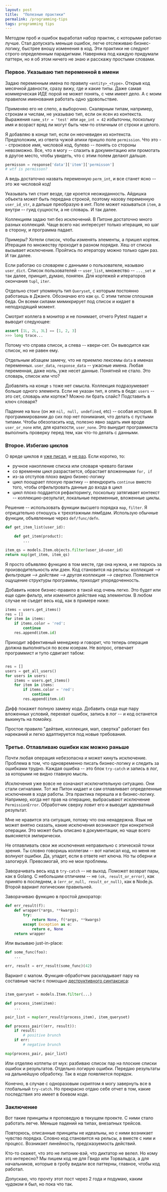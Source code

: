 ```yaml
---
layout: post
title:  "Полезные практики"
permalink: /programming-tips
tags: programming tips
---
```


Методом проб и ошибок выработал набор практик, с которыми работаю лучше. Стал
допускать меньше ошибок, легче отслеживаю бизнес-логику, быстрее вношу изменения
в код. Эти практики не следуют строго определенным парадигмам. Наверняка под
каждую придумали паттерн, но я об этом ничего не знаю и расскажу простыми
словами.

### Первое. Указываю тип переменной в имени

Задаю переменным имена по правилу `<entity>_<type>`. Открыв код месячной
давности, сразу вижу, где и какие типы. Даже самая коммерческая ИДЕ порой не
может понять, с чем имеет дело. А с моим правилом именования работать одно
удовольствие.

Применяю его не слепо, а выборочно. Скалярным типам, например, строкам и числам,
не указываю тип, если он ясен из контекста. Выражения `name_str = 'test'` или
`age_int = 42` избыточны, поскольку имя и возраст вряд ли могут быть чем-то
отличным от строки и целого.

Я добавляю в конце тип, если он неочевиден из контекста. Предположим, из ответа
чужой апихи пришло поле `permission`. Что это -- строковое имя, числовой код,
булево -- понять со стороны невозможно. Все, что я могу -- слазить в
документацию или промотать в другое место, чтобы увидеть, что с этим полем
делают дальше.

~~~ python
permisson = response['data']['item']['permisson']
# wtf is permisson?
~~~

А ведь достаточно назвать переменную `perm_int`, и все станет ясно -- это же
числовой код!

Указывать тип стоит везде, где кроется неожиданность. Айдишка объекта может быть
передана строкой, поэтому назову переменную `user_id_str`, а дальше преобразую в
инт. Поле может называться `item`, а внутри -- гуид сущности, а не словарь. И
так далее.

Коллекциям задаю тип без исключений. В Питоне достаточно много разных
коллекций. Чаще всего нас интересует только итерация, но шаг в сторону, и
программа падает.

Примеры? Хотели список, чтобы изменять элементы, а пришел кортеж. Итерация по
множеству проходит в разном порядке. Хеш от списка вызывает исключение. Пройтись
по итератору можно только один раз. И так далее.

Если работаю со словарем с данными о пользователе, называю `user_dict`. Список
пользователей -- `user_list`, множество -- `..._set` и так далее, принцип,
думаю, понятен. Для кортежей и итераторов окончания `tupl`, `iter`.

Отдельно стоит упомянуть тип `Queryset`, с которым постоянно работаешь в
Джанге. Обозначаю его как `qs`. С этим типом сплошная беда. Он всеми силами
мимикрирует под список и кидает в неподходящий момент.

Смотрит коллега в монитор и не понимает, отчего Pytest падает и выводит
следующее:

~~~ python
assert [1L, 2L, 3L] == [1, 2, 3]
>>> long trace...
~~~

Потому что справа список, а слева -- квери-сет. Он выводится как список, но не
равен ему.

Отдельным абзацем замечу, что не приемлю лексемы `data` в именах
переменных. `user_data`, `response_data` -- ужасные имена. Любая переменная,
даже ноль, уже несет данные. Понятней не стало. Это словарь, список или что?

Добавлять на конце `s` тоже нет смысла. Коллекция подразумевает больше одного
элемента. Если не указан тип, я опять в беде: `users` -- это сет, словарь или
кортеж? Можно ли брать слайс? Подставить в ключ словаря?

Падение на `None` (он же `nil, null, undefined`, etc) -- особая история. В
программировании до сих пор нет понимания, что делать с пустыми типами. Чтобы
обезопасить код, полезно явно задать имя вроде `user_or_none` или, для
краткости, `user_none`. Это вынудит программиста выполнить проверку перед тем,
как что-то делать с данными.

### Второе. Избегаю циклов

О вреде циклов я [уже писал](/map), и [не раз](/potato). Если коротко, то:

- ручное накопление списка или словаря чревато багами
- со временем цикл разрастается, обрастает вложенными `for, if`
- из-за отступов плохо видно бизнес-логику
- цикл поощрает плохую практику -- впендюрить `continue` вместо того, чтобы
  отфильтровать данные до входа в цикл
- цикл плохо поддается рефакторингу, поскольку затягивает контекст --
  коллекцию-результат, локальные переменные, вложенные циклы.

Решение -- использовать функции высшего порядка `map`, `filter`. Я отрицательно
отношусь к трехэтажным лямбдам. Использую обычные функции, объявленные через
`def/func/defn`.

~~~ python
def get_item_list(user_id):

    def get_item(product):
        ...

item_qs = models.Item.objects.filter(user_id=user_id)
return map(get_item, item_qs)
~~~

Я просто объявляю функцию в том месте, где она нужна, и не парюсь за
производительность или дзен. Код становится на рельсы: *коллекция --> фильтрация
--> действие --> другая коллекция --> свертка*. Появляется ощущение структуры
программы, приходит упорядоченность.

Добавить новое бизнес-правило в такой код очень легко. Это будет или еще один
фильтр, или изменится действие над элементом. В любом случае не съедет весь код,
как в примере ниже:

~~~ python
items = users.get_items()
res = []
for item in items:
    if items.color = 'red':
        continue
    res.append(item.id)
~~~

Приходит эффективный менеджер и говорит, что теперь операция должна выполняться
по всем юзерам. Не вопрос, отвечает программист и тупо сдвигает табом:

~~~ python

res = []
users = get_all_users()
for users in users:
    items = users.get_items()
    for item in items:
        if items.color = 'red':
            continue
        res.append(item.id)
~~~

Дифф покажет полную замену кода. Добавить сюда еще пару вложенных условий,
перехват ошибок, запись в лог -- и код останется выкинуть на помойку.

Простое правило "дейтвие, коллекция, мап, свертка" работает без нареканий и
легко адаптируется под новые требования.

### Третье. Отлавливаю ошибки как можно раньше

Почти любая операция небезопасна и может кинуть исключение. Проблема в том, что
одновременно писать бизнес-логику и следить за ошибками трудно. Каждая ошибка --
это блок `try-catch` и запись в лог, за которыми не видно главную мысль.

Исключения уже вовсе не означают исключительную ситуацию. Они стали
сигналами. Тот же Питон кидает и сам отлавливает определенные исключения в ходе
работы. Эта практика перешла и в бизнес-логику. Например, когда нет прав на
операцию, выбрасывают исключение `PermissionError`. Обработчик сверху ловит его
и выводит адекватный результат.

Мне не нравится эта ситуация, потому что она ненадержна. Язык не может внятно
сказать, какие исключения возникают при конкретной операции. Это может быть
описано в документации, но чаще всего выясняется эмпирически.

Не отлавливать свои же исключения неправильно с этической точки зрения. Ты
словно говоришь коллегам -- вот написал код, но меня не волнуют ошибки. Да,
упадет, если в ответе нет ключа. Но ты оберни и залогируй. Превозмогай, это не
мои проблемы.

Заворачивать весь код в `try-catch` -- не выход. Поможет возврат пары, как в
Golang. С небольшим отличием -- не `(ok, result_or_error)`, как принято в
последнем, а `(err_or_null, result_or_null)`, как в Node.js. Второй вариант
логическии правильней.

Заворачиваю функцию в простой декоратор:

~~~ python
def err_result(f):
    def wrapper(*args, **kwargs):
        try:
            return None, f(*args, **kwargs)
        except Exception as e:
            return e, None
    return wrapper
~~~

Или вызываю just-in-place:

~~~ python
def some_func(foo):
    ...

err, result = err_result(some_func)(42)
~~~

Вариант с мапом. Функция-обработчик раскладывает пару на составные части с
помощью [деструктивного синтаксиса](/destructuring):

~~~ python

item_queryset = models.Item.filter(...)

def process_item(item):
    ...

pair_list = map(err_result(process_item), item_queryset)

def process_pair((err, result)):
    if result:
        # positive brunch
    if err:
        # negative brunch

map(process_pair, pair_list)
~~~

Или отделяю котлеты от мух: разбиваю список пар на плоские списки ошибок и
результатов. Отдельно логирую ошибки. Передаю результаты на дальнейшую
обработку. Так в коде появляется порядок.

Конечно, в случае с одноразовым скриптом я могу завернуть все в глобальный
`try-catch`. Но прекрасно отдаю себе отчет в том, какие последствия это имеет в
боевом коде.

### Заключение

Вот такие принципы я проповедую в текущем проекте. С ними стало работать
легче. Меньше падений на типах, внезапных трейсов.

Повторюсь, описанные принципы не идеальны, но с ними возникает чувство
порядка. Словно код становится на рельсы, а вместе с ним и процесс. Возникает
линейность, предсказуемость действий.

Кто-то скажет, что это не питоник-вэй, что диктатор не велел. Но кому это
интересно? Мы пишем код не для Гвидо или Торвальдса, а для начальников, которые
в гробу видали все паттерны, главное, чтобы код работал.

Допускаю, что прочту этот пост через 2 года и подумаю, каким *чудаком* я был, но
пока что так.
